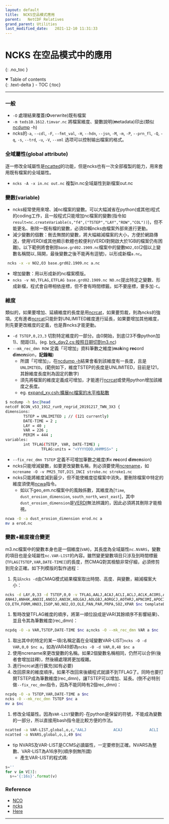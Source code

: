 ```yaml
---
layout: default
title:  NCKS空品模式應用
parent:   NetCDF Relatives
grand_parent: Utilities
last_modified_date:   2021-12-10 11:31:33
---
```

# NCKS 在空品模式中的應用
{: .no_toc }

<details open markdown="block">
  <summary>
    Table of contents
  </summary>
  {: .text-delta }
- TOC
{:toc}
</details>

---
### 一般
- `-O` 處理結果覆蓋(**O**verwrite)既有檔案
- `-m teds10.1612.timvar.nc` 將檔案維度、變數說明(**m**etadata)印出(類似[ncdump]() -h)
- ncks的`-a`, `--cdl`, `-F`, `--fmt_val`, `-H`, `--hdn`, `--jsn`, `-M`, `-m`, `-P`, `--prn_fl`, `-Q`, `-q`, `-s`, `--trd`, `-u`, `-V`, `--xml` 选项可以控制输出檔案的格式。

### 全域屬性(global **att**ribute)
逐一修改全域屬性是[ncatted]()的功能，但是ncks也有一次全部複製的能力，用來套用既有檔案的全域屬性。
- `ncks -A -x in.nc out.nc` 複製in.nc全域屬性到新檔案out.nc

### 變數(variable)
- ncks經常使用來增、減nc檔案的變數。可以大幅減省在python(或其他)程式的coding工作，且一般程式只能增加nc檔案的變數(指令如`result=nc.createVariable(s,"f4",("TSTEP","LAY","ROW","COL"))`)，但不能更名、刪除一既有檔的變數，必須仰賴ncks由檔案外部來進行更動。
- 減少變數的個數：刪去無關的變數，將大幅縮減檔案的大小，方便於網路傳送，使用VERDI或其他顯示軟體也較便利(VERDI對開啟大於1GB的檔案仍有困難)。以下範例將會刪除`base.grd02.1909.nc`檔案中的變數`NO2,O3`(2個以上變數名稱間以`,`隔開，最後變數之後不能再有逗號)，以形成新檔`a.nc`。

```bash
 ncks -x -v NO2,O3 base.grd02.1909.nc a.nc
```
 
- 增加變數：用以形成新的nc檔案模版。
- `ncks -v NO,TFLAG,ETFLAG base.grd02.1909.nc NO.nc`提出特定之變數、形成新檔，程式會自帶相依座標，但不會有時間標籤。如不要座標，要多加`-C`。

### 維度
類似的，如果要增加、延續維度的長度是用[ncrcat]()，如果要剪裁，則為ncks的強項。尤有進者[ncrcat]()只能針對UNLIMITED維度進行延長，如果要增加其他維度，則先要更改維度的定義，也是靠ncks才能更動。
- `-d TSTEP,0,23,3` 切割特定維度的一部分。由0開始，到底(23不像python加1)、間距(3)。(eg. [brk_day2.cs:按照日期切割m3.nc](https://boostnote.io/shared/7fd2257f-ba2b-4bd1-9e80-54be96a3bfee))
- `--mk_rec_dmn ROW` 定義「可增加」資料筆數之維度(**m**a**k**ing **rec**ord **d**i**m**e**n**sion，**記錄軸**)
  - 所謂「可增加」，在[ncdump -h]()結果會看到該維度有一長度，且是`UNLIMITED`。(範例如下，維度TSTEP的長度是UNLIMITED，目前是121，其餘維度長度則為固定的數字)
  - 須先將檔案的維度定義成可增加，才能進行[ncrcat](https://boostnote.io/shared/9bd4d899-ecd2-4891-8d50-dc0856d1c191)或使用python增加該維度之長度。
  - eg. [expand_xy.csh:擴展nc檔案的水平格點數](https://boostnote.io/shared/4450b3a4-673b-4c7f-98c7-a24368abfe67)

```bash
$ ncdump -h $nc|head
netcdf BCON_v53_1912_run9_regrid_20191217_TWN_3X3 {
dimensions:
        TSTEP = UNLIMITED ; // (121 currently)
        DATE-TIME = 2 ;
        LAY = 40 ;
        VAR = 226 ;
        PERIM = 444 ;
variables:
        int TFLAG(TSTEP, VAR, DATE-TIME) ;
                TFLAG:units = "<YYYYDDD,HHMMSS>" ;
```

- `--fix_rec_dmn TSTEP` 定義不可增加筆數之維度(**f**ix **rec**ord **d**i**m**e**n**sion)
- ncks只能增減變數，如要更改變數名稱，則必須要使用[ncrename]()，如 `ncrename -O -v PM25_TOT,DIS_INCI stroke.nc stroke1.nc`
- ncks只能將維度減到最少，但不能使維度從檔案中消失。要刪除檔案中特定的維度須使用[ncwa](http://stackoverflow.com/questions/20215529/delete-a-dimension-in-a-netcdf-file)指令。
  - 如以下geo_em.nc檔案中的風蝕係數，其維度為[`Time`, `dust_erosion_dimension`, `south_north`, `west_east`]，其中`dust_erosion_dimension`是[VERDI]()無法辨識的，因此必須將其刪除才能檢視。

```bash
ncwa -O -a dust_erosion_dimension erod.nc a
mv a erod.nc
```

### 變數+維度複合變更
m3.nc檔案中的變數本身也是一個維度(`VAR`)，其長度為全域屬性`nc.NVARS`，變數的項目也是全域屬性`nc.VAR-LIST`的內容。雖然變更變數項目只涉及到時間標籤(`TFLAG[TSTEP,VAR,DATE-TIME]`)的長度，然CMAQ對其檢驗非常仔細，必須修剪到完全正確。如下列模版的製作過程：
1. 先以`ncks -d`由CMAQ模式結果檔案取出時間、高度、與變數，縮減檔案大小：
```bash
ncks -d LAY,0,33 -d TSTEP,0,0 -v TFLAG,AALJ,ACAJ,ACLI,ACLJ,ACLK,ACORS,AECI,AECJ,AFEJ,AISO3J,AKJ,AMGJ,AMNJ,ANAI,ANAJ,ANH4I,\
ANH4J,ANH4K,ANO3I,ANO3J,ANO3K,AOLGAJ,AOLGBJ,AORGCJ,AOTHRJ,APNCOMI,APOCI,APOCJ,ASEACAT,ASIJ,ASO4I,ASO4J,ASO4K,ASOIL,ASQTJ,\
CO,ETH,FORM,HNO3,ISOP,NO,NO2,O3,OLE,PAN,PAR,PRPA,SO2,XPAR $nc templateD2.nc
```
1. 暫時改變TFLAG維度的順序，將第一順位設成是VAR(其餘順序不影響結果)、並且令其為筆數維度(rec_dmn)：
```bash
ncpdq -O -a VAR,TSTEP,DATE-TIME $nc a;ncks -O --mk_rec_dmn VAR a $nc
```
1. 取出其中的特定的某一項(名稱定義在全域變數VAR-LIST)`ncks -O -d VAR,0,0 $nc a`，如為VAR49即為`ncks -O -d VAR,0,48 $nc a`
1. 使用ncrename來更改變數的名稱。如果2個變數名稱相同，仍然可以合併(後者會增加註釋)，然後續處理將更加複雜。
1. 進行ncrcat進行擴充(如有必要)
1. 改回原來的維度順序。如果不改回來後續程式就讀不到TFLAG了。同時也要打開TSTEP成為筆數維度(rec_dmn)，讓TSTEP可以增加、延長。(倒不必特別做`--fix_rec_dmn`指令，因為不能同時有2個rec_dmn)：
```bash
ncpdq -O -a TSTEP,VAR,DATE-TIME a $nc
ncks -O --mk_rec_dmn TSTEP $nc a
mv a $nc
```
1. 修改全域屬性。因為`VAR-LIST`變數的`-`在python是保留的符號，不能成為變數的一部分，所以直接用bash指令是比較方便的作法。
```bash
ncatted -a VAR-LIST,global,o,c,"AALJ            ACAJ            ACLI            ACLJ            ACLK            ACORS           AECI            AECJ            AFEJ            AISO3J          AKJ             AMGJ            AMNJ            ANAI            ANAJ            ANH4I           ANH4J           ANH4K           ANO3I           ANO3J           ANO3K           AOLGAJ          AOLGBJ          AORGCJ          AOTHRJ          APNCOMI         APOCI           APOCJ           ASEACAT         ASIJ            ASO4I           ASO4J           ASO4K           ASOIL           ASQTJ           CO              ETH             FORM            HNO3            ISOP            NO              NO2             O3              OLE             PAN             PAR             PRPA            SO2             XPAR            " $nc
ncatted -a NVARS,global,o,i,49 $nc
```
- tip
NVARS及VAR-LIST是CCMS必讀屬性，一定要修到正確。NVARS為整數、VAR-LIST為A16序列(順序倒無所謂)
  - 產生VAR-LIST的程式碼:

```python
s=''
for v in V[3]:
  s+='{:16s}'.format(v)

```

### Reference
- [NCO](https://github.com/nco/nco)
- [ncks](https://linux.die.net/man/1/ncks)
- [Here](https://boostnote.io/shared/7566f2e7-f9aa-4a00-ba74-616ea8f72d25)
---
